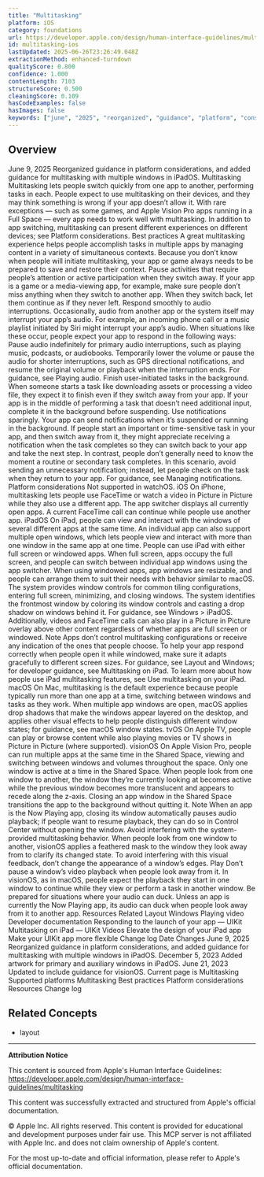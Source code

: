 ```yaml
---
title: "Multitasking"
platform: iOS
category: foundations
url: https://developer.apple.com/design/human-interface-guidelines/multitasking
id: multitasking-ios
lastUpdated: 2025-06-26T23:26:49.048Z
extractionMethod: enhanced-turndown
qualityScore: 0.800
confidence: 1.000
contentLength: 7103
structureScore: 0.500
cleaningScore: 0.109
hasCodeExamples: false
hasImages: false
keywords: ["june", "2025", "reorganized", "guidance", "platform", "considerations", "added", "multitasking", "multiple", "windows"]
---
```

## Overview

June 9, 2025 Reorganized guidance in platform considerations, and added guidance for multitasking with multiple windows in iPadOS. Multitasking Multitasking lets people switch quickly from one app to another, performing tasks in each. People expect to use multitasking on their devices, and they may think something is wrong if your app doesn’t allow it. With rare exceptions — such as some games, and Apple Vision Pro apps running in a Full Space — every app needs to work well with multitasking. In addition to app switching, multitasking can present different experiences on different devices; see Platform considerations. Best practices A great multitasking experience helps people accomplish tasks in multiple apps by managing content in a variety of simultaneous contexts. Because you don’t know when people will initiate multitasking, your app or game always needs to be prepared to save and restore their context. Pause activities that require people’s attention or active participation when they switch away. If your app is a game or a media-viewing app, for example, make sure people don’t miss anything when they switch to another app. When they switch back, let them continue as if they never left. Respond smoothly to audio interruptions. Occasionally, audio from another app or the system itself may interrupt your app’s audio. For example, an incoming phone call or a music playlist initiated by Siri might interrupt your app’s audio. When situations like these occur, people expect your app to respond in the following ways: Pause audio indefinitely for primary audio interruptions, such as playing music, podcasts, or audiobooks. Temporarily lower the volume or pause the audio for shorter interruptions, such as GPS directional notifications, and resume the original volume or playback when the interruption ends. For guidance, see Playing audio. Finish user-initiated tasks in the background. When someone starts a task like downloading assets or processing a video file, they expect it to finish even if they switch away from your app. If your app is in the middle of performing a task that doesn’t need additional input, complete it in the background before suspending. Use notifications sparingly. Your app can send notifications when it’s suspended or running in the background. If people start an important or time-sensitive task in your app, and then switch away from it, they might appreciate receiving a notification when the task completes so they can switch back to your app and take the next step. In contrast, people don’t generally need to know the moment a routine or secondary task completes. In this scenario, avoid sending an unnecessary notification; instead, let people check on the task when they return to your app. For guidance, see Managing notifications. Platform considerations Not supported in watchOS. iOS On iPhone, multitasking lets people use FaceTime or watch a video in Picture in Picture while they also use a different app. The app switcher displays all currently open apps. A current FaceTime call can continue while people use another app. iPadOS On iPad, people can view and interact with the windows of several different apps at the same time. An individual app can also support multiple open windows, which lets people view and interact with more than one window in the same app at one time. People can use iPad with either full screen or windowed apps. When full screen, apps occupy the full screen, and people can switch between individual app windows using the app switcher. When using windowed apps, app windows are resizable, and people can arrange them to suit their needs with behavior similar to macOS. The system provides window controls for common tiling configurations, entering full screen, minimizing, and closing windows. The system identifies the frontmost window by coloring its window controls and casting a drop shadow on windows behind it. For guidance, see Windows > iPadOS. Additionally, videos and FaceTime calls can also play in a Picture in Picture overlay above other content regardless of whether apps are full screen or windowed. Note Apps don’t control multitasking configurations or receive any indication of the ones that people choose. To help your app respond correctly when people open it while windowed, make sure it adapts gracefully to different screen sizes. For guidance, see Layout and Windows; for developer guidance, see Multitasking on iPad. To learn more about how people use iPad multitasking features, see Use multitasking on your iPad. macOS On Mac, multitasking is the default experience because people typically run more than one app at a time, switching between windows and tasks as they work. When multiple app windows are open, macOS applies drop shadows that make the windows appear layered on the desktop, and applies other visual effects to help people distinguish different window states; for guidance, see macOS window states. tvOS On Apple TV, people can play or browse content while also playing movies or TV shows in Picture in Picture (where supported). visionOS On Apple Vision Pro, people can run multiple apps at the same time in the Shared Space, viewing and switching between windows and volumes throughout the space. Only one window is active at a time in the Shared Space. When people look from one window to another, the window they’re currently looking at becomes active while the previous window becomes more translucent and appears to recede along the z-axis. Closing an app window in the Shared Space transitions the app to the background without quitting it. Note When an app is the Now Playing app, closing its window automatically pauses audio playback; if people want to resume playback, they can do so in Control Center without opening the window. Avoid interfering with the system-provided multitasking behavior. When people look from one window to another, visionOS applies a feathered mask to the window they look away from to clarify its changed state. To avoid interfering with this visual feedback, don’t change the appearance of a window’s edges. Play Don’t pause a window’s video playback when people look away from it. In visionOS, as in macOS, people expect the playback they start in one window to continue while they view or perform a task in another window. Be prepared for situations where your audio can duck. Unless an app is currently the Now Playing app, its audio can duck when people look away from it to another app. Resources Related Layout Windows Playing video Developer documentation Responding to the launch of your app — UIKit Multitasking on iPad — UIKit Videos Elevate the design of your iPad app Make your UIKit app more flexible Change log Date Changes June 9, 2025 Reorganized guidance in platform considerations, and added guidance for multitasking with multiple windows in iPadOS. December 5, 2023 Added artwork for primary and auxiliary windows in iPadOS. June 21, 2023 Updated to include guidance for visionOS. Current page is Multitasking Supported platforms Multitasking Best practices Platform considerations Resources Change log

## Related Concepts

- layout

---

**Attribution Notice**

This content is sourced from Apple's Human Interface Guidelines: https://developer.apple.com/design/human-interface-guidelines/multitasking

This content was successfully extracted and structured from Apple's official documentation.

© Apple Inc. All rights reserved. This content is provided for educational and development purposes under fair use. This MCP server is not affiliated with Apple Inc. and does not claim ownership of Apple's content.

For the most up-to-date and official information, please refer to Apple's official documentation.
